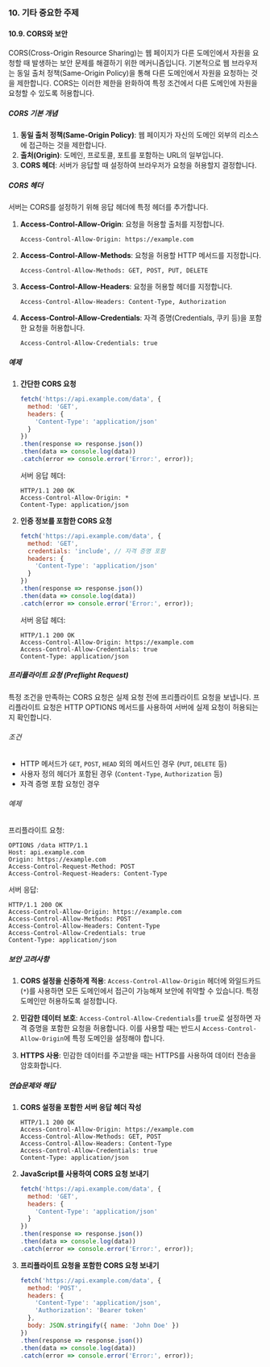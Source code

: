 ### 10. 기타 중요한 주제

#### 10.9. CORS와 보안

CORS(Cross-Origin Resource Sharing)는 웹 페이지가 다른 도메인에서 자원을 요청할 때 발생하는 보안 문제를 해결하기 위한 메커니즘입니다. 기본적으로 웹 브라우저는 동일 출처 정책(Same-Origin Policy)을 통해 다른 도메인에서 자원을 요청하는 것을 제한합니다. CORS는 이러한 제한을 완화하여 특정 조건에서 다른 도메인에 자원을 요청할 수 있도록 허용합니다.

##### CORS 기본 개념

1. **동일 출처 정책(Same-Origin Policy)**: 웹 페이지가 자신의 도메인 외부의 리소스에 접근하는 것을 제한합니다.
2. **출처(Origin)**: 도메인, 프로토콜, 포트를 포함하는 URL의 일부입니다.
3. **CORS 헤더**: 서버가 응답할 때 설정하여 브라우저가 요청을 허용할지 결정합니다.

##### CORS 헤더

서버는 CORS를 설정하기 위해 응답 헤더에 특정 헤더를 추가합니다.

1. **Access-Control-Allow-Origin**: 요청을 허용할 출처를 지정합니다.

   ```http
   Access-Control-Allow-Origin: https://example.com
   ```

2. **Access-Control-Allow-Methods**: 요청을 허용할 HTTP 메서드를 지정합니다.

   ```http
   Access-Control-Allow-Methods: GET, POST, PUT, DELETE
   ```

3. **Access-Control-Allow-Headers**: 요청을 허용할 헤더를 지정합니다.

   ```http
   Access-Control-Allow-Headers: Content-Type, Authorization
   ```

4. **Access-Control-Allow-Credentials**: 자격 증명(Credentials, 쿠키 등)을 포함한 요청을 허용합니다.

   ```http
   Access-Control-Allow-Credentials: true
   ```

##### 예제

1. **간단한 CORS 요청**

   ```javascript
   fetch('https://api.example.com/data', {
     method: 'GET',
     headers: {
       'Content-Type': 'application/json'
     }
   })
   .then(response => response.json())
   .then(data => console.log(data))
   .catch(error => console.error('Error:', error));
   ```

   서버 응답 헤더:

   ```http
   HTTP/1.1 200 OK
   Access-Control-Allow-Origin: *
   Content-Type: application/json
   ```

2. **인증 정보를 포함한 CORS 요청**

   ```javascript
   fetch('https://api.example.com/data', {
     method: 'GET',
     credentials: 'include', // 자격 증명 포함
     headers: {
       'Content-Type': 'application/json'
     }
   })
   .then(response => response.json())
   .then(data => console.log(data))
   .catch(error => console.error('Error:', error));
   ```

   서버 응답 헤더:

   ```http
   HTTP/1.1 200 OK
   Access-Control-Allow-Origin: https://example.com
   Access-Control-Allow-Credentials: true
   Content-Type: application/json
   ```

##### 프리플라이트 요청 (Preflight Request)

특정 조건을 만족하는 CORS 요청은 실제 요청 전에 프리플라이트 요청을 보냅니다. 프리플라이트 요청은 HTTP OPTIONS 메서드를 사용하여 서버에 실제 요청이 허용되는지 확인합니다.

###### 조건

- HTTP 메서드가 `GET`, `POST`, `HEAD` 외의 메서드인 경우 (`PUT`, `DELETE` 등)
- 사용자 정의 헤더가 포함된 경우 (`Content-Type`, `Authorization` 등)
- 자격 증명 포함 요청인 경우

###### 예제

프리플라이트 요청:

```http
OPTIONS /data HTTP/1.1
Host: api.example.com
Origin: https://example.com
Access-Control-Request-Method: POST
Access-Control-Request-Headers: Content-Type
```

서버 응답:

```http
HTTP/1.1 200 OK
Access-Control-Allow-Origin: https://example.com
Access-Control-Allow-Methods: POST
Access-Control-Allow-Headers: Content-Type
Access-Control-Allow-Credentials: true
Content-Type: application/json
```

##### 보안 고려사항

1. **CORS 설정을 신중하게 적용**: `Access-Control-Allow-Origin` 헤더에 와일드카드(`*`)를 사용하면 모든 도메인에서 접근이 가능해져 보안에 취약할 수 있습니다. 특정 도메인만 허용하도록 설정합니다.

2. **민감한 데이터 보호**: `Access-Control-Allow-Credentials`를 `true`로 설정하면 자격 증명을 포함한 요청을 허용합니다. 이를 사용할 때는 반드시 `Access-Control-Allow-Origin`에 특정 도메인을 설정해야 합니다.

3. **HTTPS 사용**: 민감한 데이터를 주고받을 때는 HTTPS를 사용하여 데이터 전송을 암호화합니다.

##### 연습문제와 해답

1. **CORS 설정을 포함한 서버 응답 헤더 작성**

   ```http
   HTTP/1.1 200 OK
   Access-Control-Allow-Origin: https://example.com
   Access-Control-Allow-Methods: GET, POST
   Access-Control-Allow-Headers: Content-Type
   Access-Control-Allow-Credentials: true
   Content-Type: application/json
   ```

2. **JavaScript를 사용하여 CORS 요청 보내기**

   ```javascript
   fetch('https://api.example.com/data', {
     method: 'GET',
     headers: {
       'Content-Type': 'application/json'
     }
   })
   .then(response => response.json())
   .then(data => console.log(data))
   .catch(error => console.error('Error:', error));
   ```

3. **프리플라이트 요청을 포함한 CORS 요청 보내기**

   ```javascript
   fetch('https://api.example.com/data', {
     method: 'POST',
     headers: {
       'Content-Type': 'application/json',
       'Authorization': 'Bearer token'
     },
     body: JSON.stringify({ name: 'John Doe' })
   })
   .then(response => response.json())
   .then(data => console.log(data))
   .catch(error => console.error('Error:', error));
   ```
